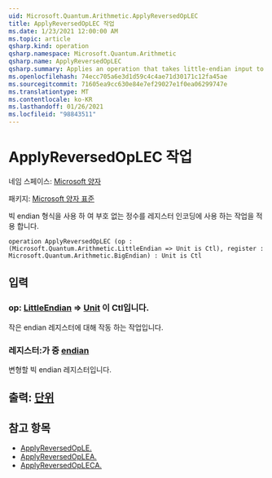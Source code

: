 ```yaml
---
uid: Microsoft.Quantum.Arithmetic.ApplyReversedOpLEC
title: ApplyReversedOpLEC 작업
ms.date: 1/23/2021 12:00:00 AM
ms.topic: article
qsharp.kind: operation
qsharp.namespace: Microsoft.Quantum.Arithmetic
qsharp.name: ApplyReversedOpLEC
qsharp.summary: Applies an operation that takes little-endian input to a register encoding an unsigned integer using big-endian format.
ms.openlocfilehash: 74ecc705a6e3d1d59c4c4ae71d30171c12fa45ae
ms.sourcegitcommit: 71605ea9cc630e84e7ef29027e1f0ea06299747e
ms.translationtype: MT
ms.contentlocale: ko-KR
ms.lasthandoff: 01/26/2021
ms.locfileid: "98843511"
---
```

# <a name="applyreversedoplec-operation"></a>ApplyReversedOpLEC 작업

네임 스페이스: [Microsoft 양자](xref:Microsoft.Quantum.Arithmetic)

패키지: [Microsoft 양자 표준](https://nuget.org/packages/Microsoft.Quantum.Standard)


빅 endian 형식을 사용 하 여 부호 없는 정수를 레지스터 인코딩에 사용 하는 작업을 적용 합니다.

```qsharp
operation ApplyReversedOpLEC (op : (Microsoft.Quantum.Arithmetic.LittleEndian => Unit is Ctl), register : Microsoft.Quantum.Arithmetic.BigEndian) : Unit is Ctl
```


## <a name="input"></a>입력

### <a name="op--littleendian--unit--is-ctl"></a>op: [LittleEndian](xref:Microsoft.Quantum.Arithmetic.LittleEndian) => [Unit](xref:microsoft.quantum.lang-ref.unit)  이 Ctl입니다.

작은 endian 레지스터에 대해 작동 하는 작업입니다.


### <a name="register--bigendian"></a>레지스터:가 중 [endian](xref:Microsoft.Quantum.Arithmetic.BigEndian)

변형할 빅 endian 레지스터입니다.



## <a name="output--unit"></a>출력: [단위](xref:microsoft.quantum.lang-ref.unit)



## <a name="see-also"></a>참고 항목

- [ApplyReversedOpLE.](xref:Microsoft.Quantum.Arithmetic.ApplyReversedOpLE)
- [ApplyReversedOpLEA.](xref:Microsoft.Quantum.Arithmetic.ApplyReversedOpLEA)
- [ApplyReversedOpLECA.](xref:Microsoft.Quantum.Arithmetic.ApplyReversedOpLECA)